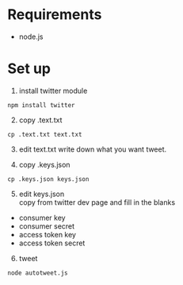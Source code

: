 # Requirements
- node.js

# Set up
1. install twitter module
```
npm install twitter
```

2. copy .text.txt
```
cp .text.txt text.txt
```

3. edit text.txt
 write down what you want tweet.

4. copy .keys.json
```
cp .keys.json keys.json
```

5. edit keys.json  
copy from twitter dev page and fill in the blanks
- consumer key
- consumer secret
- access token key
- access token secret

6. tweet
```
node autotweet.js
```
